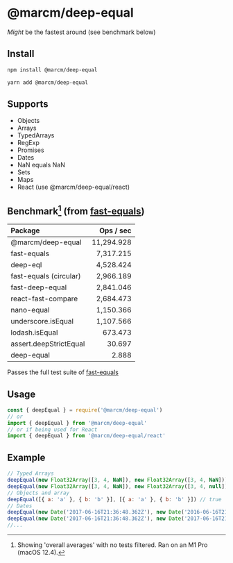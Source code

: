 # @marcm/deep-equal
*Might* be the fastest around (see benchmark below)

## Install
```bash
npm install @marcm/deep-equal
```
```bash
yarn add @marcm/deep-equal
```

## Supports 
- Objects
- Arrays
- TypedArrays
- RegExp
- Promises
- Dates
- NaN equals NaN
- Sets
- Maps
- React (use @marcm/deep-equal/react)

## Benchmark[^1] (from [fast-equals](https://github.com/planttheidea/fast-equals))
[^1]: Showing 'overall averages' with no tests filtered. Ran on an M1 Pro (macOS 12.4).

| Package | Ops / sec |
| :---        |    ---: |
| @marcm/deep-equal      | 11,294.928 |
| fast-equals            | 7,317.215  |
| deep-eql               | 4,528.424  |
| fast-equals (circular) | 2,966.189  |
| fast-deep-equal        | 2,841.046  |
| react-fast-compare     | 2,684.473  |
| nano-equal             | 1,150.366  |
| underscore.isEqual     | 1,107.566  |
| lodash.isEqual         | 673.473    |
| assert.deepStrictEqual | 30.697     |
| deep-equal             | 2.888      |

Passes the full test suite of [fast-equals](https://github.com/planttheidea/fast-equals)

## Usage
```javascript
const { deepEqual } = require('@marcm/deep-equal')
// or
import { deepEqual } from '@marcm/deep-equal'
// or if being used for React
import { deepEqual } from '@marcm/deep-equal/react'

```

## Example
```javascript
// Typed Arrays
deepEqual(new Float32Array([3, 4, NaN]), new Float32Array([3, 4, NaN])) // true
deepEqual(new Float32Array([3, 4, NaN]), new Float32Array([3, 4, null])) // false
// Objects and array
deepEqual([{ a: 'a' }, { b: 'b' }], [{ a: 'a' }, { b: 'b' }]) // true
// Dates
deepEqual(new Date('2017-06-16T21:36:48.362Z'), new Date('2016-06-16T21:36:48.362Z')) // false
deepEqual(new Date('2017-06-16T21:36:48.362Z'), new Date('2017-06-16T21:36:48.362Z')) // true
//...
```
